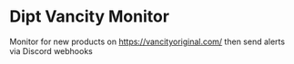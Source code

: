 # Dipt Vancity Monitor
Monitor for new products on https://vancityoriginal.com/ then send alerts via Discord webhooks
